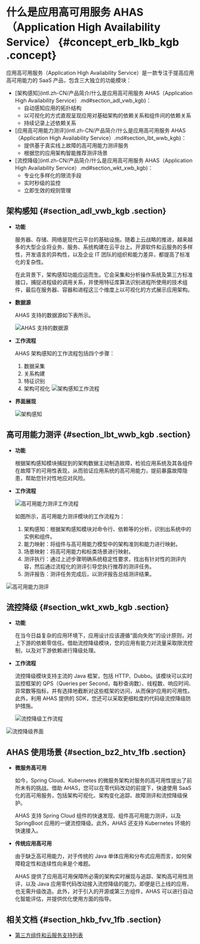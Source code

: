 # 什么是应用高可用服务 AHAS（Application High Availability Service） {#concept_erb_lkb_kgb .concept}

应用高可用服务（Application High Availability Service）是一款专注于提高应用高可用能力的 SaaS 产品，包含三大独立的功能模块：

-   [架构感知](intl.zh-CN/产品简介/什么是应用高可用服务 AHAS（Application High Availability Service）.md#section_adl_vwb_kgb)：
    -   自动感知应用的拓扑结构
    -   以可视化的方式直观呈现应用对基础架构的依赖关系和组件间的依赖关系
    -   持续记录上述依赖关系
-   [应用高可用能力测评](intl.zh-CN/产品简介/什么是应用高可用服务 AHAS（Application High Availability Service）.md#section_lbt_wwb_kgb)：
    -   提供基于真实线上故障的高可用能力测评服务
    -   根据您的应用架构智能推荐测评场景
-   [流控降级](intl.zh-CN/产品简介/什么是应用高可用服务 AHAS（Application High Availability Service）.md#section_wkt_xwb_kgb)：
    -   专业化多样化的限流手段
    -   实时秒级的监控
    -   立即生效的规则管理

## 架构感知 {#section_adl_vwb_kgb .section}

-   **功能**

    服务器、存储、网络是现代云平台的基础设施。随着上云战略的推进，越来越多的大型企业将业务、服务、系统构建在云平台上。开源软件和云服务的多样性，开发语言的异构性，以及企业 IT 团队的组织和能力差异，都提高了标准化的复杂性。

    在此背景下，架构感知功能应运而生。它会采集和分析操作系统及第三方标准接口，捕捉进程级的调用关系，并使用特征库算法识别进程所使用的技术组件，最后在服务器、容器和进程这三个维度上以可视化的方式展示应用架构。

-   **数据源**

    AHAS 支持的数据源如下表所示。

    ![AHAS 支持的数据源](http://aliware-images.oss-cn-hangzhou.aliyuncs.com/ahas/dg_data_sources.png "AHAS 支持的数据源")

-   **工作流程**

    AHAS 架构感知的工作流程包括四个步骤：

    1.  数据采集
    2.  关系构建
    3.  特征识别
    4.  架构可视化
    ![架构感知工作流程](http://aliware-images.oss-cn-hangzhou.aliyuncs.com/ahas/dg_arch_detect_workflow.png "架构感知工作流程")

-   **界面展现**

    ![架构感知](http://aliware-images.oss-cn-hangzhou.aliyuncs.com/ahas/ex_arch_visulization.png "架构可视化")


## 高可用能力测评 {#section_lbt_wwb_kgb .section}

-   **功能**

    根据架构感知模块捕捉到的架构数据主动制造故障，检验应用系统及其各组件在故障下的可用性表现，从而验证应用系统的高可用能力，提前暴露故障隐患，帮助您针对性地应对风险。

-   **工作流程**

    ![高可用能力测评工作流程](http://aliware-images.oss-cn-hangzhou.aliyuncs.com/ahas/dg_test_workflow.png "高可用能力测评工作流程")

    如图所示，高可用能力测评模块的工作流程为：

    1.  架构感知：根据架构感知模块对命令行、依赖等的分析，识别出系统中的实例和组件。
    2.  能力映射：将组件与高可用能力模型中的架构准则和能力进行映射。
    3.  场景映射：将高可用能力和标类场景进行映射。
    4.  测评执行：通过上述步骤明确系统稳定性要求，找出有针对性的测评内容，然后通过流程化的测评引导您执行推荐的测评任务。
    5.  测评报告：测评任务完成后，以测评报告总结测评结果。

![高可用能力测评](https://aliware-images.oss-cn-hangzhou.aliyuncs.com/ahas/ex_fault_testing.png "高可用能力测评")

## 流控降级 {#section_wkt_xwb_kgb .section}

-   **功能**

    在当今日益复杂的应用环境下，应用设计应该遵循“面向失败”的设计原则，对上下游的依赖零信任。借助流控降级模块，您的应用有能力对流量采取限流控制，以及对下游依赖进行降级处理。

-   **工作流程**

    流控降级模块支持主流的 Java 框架，包括 HTTP、Dubbo。该模块可以实时监控框架的 QPS（Queries per Second，每秒查询数）、线程数、响应时间、异常数等指标，并有选择地截断对这些框架的访问，从而保护应用的可用性。此外，利用 AHAS 提供的 SDK，您还可以采取更细粒度的代码级流控降级防护措施。

    ![流控降级工作流程](http://aliware-images.oss-cn-hangzhou.aliyuncs.com/ahas/dg_safeguarding_workflow.png "流控降级工作流程")


![流控降级界面](https://aliware-images.oss-cn-hangzhou.aliyuncs.com/ahas/pg_safeguarding.png "流控降级")

## AHAS 使用场景 {#section_bz2_htv_1fb .section}

-   **微服务高可用**

    如今，Spring Cloud、Kubernetes 的微服务架构对服务的高可用性提出了前所未有的挑战。借助 AHAS，您可以在零代码改动的前提下，快速使用 SaaS 化的高可用服务，包括架构可视化、架构变化追踪、故障测评和流控降级保护。

    AHAS 支持 Spring Cloud 组件的快速发现、组件高可用能力测评，以及 SpringBoot 应用的一键流控降级。此外，AHAS 还支持 Kubernetes 环境的快速接入。

-   **传统应用高可用**

    由于缺乏高可用能力，对于传统的 Java 单体应用和分布式应用而言，如何保障稳定性和连续性向来是个难题。

    AHAS 提供了应用高可用保障所必需的架构实时展现与追踪、架构高可用性测评，以及 Java 应用零代码改动接入流控降级的能力。即便是已上线的应用，也无需升级改造。此外，对于引入的开源或第三方组件，AHAS 可以进行自动化智能评估，并提供优化使用方面的指导。​


## 相关文档 {#section_hkb_fvv_1fb .section}

-   [第三方组件和云服务支持列表](../intl.zh-CN/.md#)

